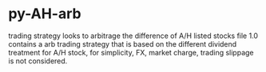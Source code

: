 # py-AH-arb
trading strategy looks to arbitrage the difference of A/H listed stocks
file 1.0 contains a arb trading strategy that is based on the different dividend treatment for A/H stock, for simplicity, FX, market charge, trading slippage is not considered.
